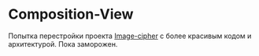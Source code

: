 # Composition-View

Попытка перестройки проекта [Image-cipher](https://github.com/Yulian13/Image-cipher) с более красивым кодом и архитектурой.
Пока заморожен.
